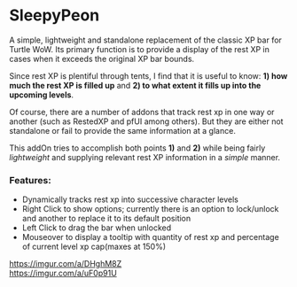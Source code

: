 # SleepyPeon

A simple, lightweight and standalone replacement of the classic XP bar for Turtle WoW. Its primary function is to provide a display of the rest XP in cases when it
exceeds the original XP bar bounds.

Since rest XP is plentiful through tents, I find that it is useful to know: **1) how much the rest XP is filled up** and 
**2) to what extent it fills up into the upcoming levels**. <br/>

Of course, there are a number of addons that track rest xp in one way or another (such as RestedXP and pfUI among others). But they are either not standalone
or fail to provide the same information at a glance. 

This addOn tries to accomplish both points **1)** and **2)** while being fairly *lightweight* and supplying relevant rest XP information in a *simple* manner.


### Features:
- Dynamically tracks rest xp into successive character levels
- Right Click to show options; currently there is an option to lock/unlock and another to replace it to its default position 
- Left Click to drag the bar when unlocked
- Mouseover to display a tooltip with quantity of rest xp and percentage of current level xp cap(maxes at 150%)


https://imgur.com/a/DHghM8Z <br/>
https://imgur.com/a/uF0p91U <br/>
